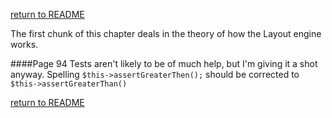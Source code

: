 [return to README](README.md)

The first chunk of this chapter deals in the theory of how the Layout engine works.

####Page 94
Tests aren't likely to be of much help, but I'm giving it a shot anyway.
Spelling `$this->assertGreaterThen();` should be corrected to `$this->assertGreaterThan()`

[return to README](README.md)
